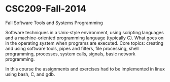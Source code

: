 # CSC209-Fall-2014
 Fall Software Tools and Systems Programming

Software techniques in a Unix-style environment, using scripting languages and a machine-oriented programming language (typically C). What goes on in the operating system when programs are executed. Core topics: creating and using software tools, pipes and filters, file processing, shell programming, processes, system calls, signals, basic network programming.

In this course the assignments and exercises had to be implemented in linux using bash, C, and gdb. 
